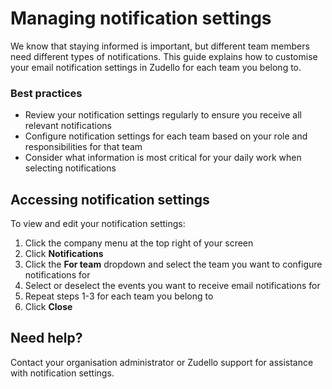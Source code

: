 # Managing notification settings

We know that staying informed is important, but different team members need different types of notifications. This guide explains how to customise your email notification settings in Zudello for each team you belong to.

### Best practices

- Review your notification settings regularly to ensure you receive all relevant notifications
- Configure notification settings for each team based on your role and responsibilities for that team
- Consider what information is most critical for your daily work when selecting notifications

## Accessing notification settings

To view and edit your notification settings:

1. Click the company menu at the top right of your screen
2. Click **Notifications**
3. Click the **For team** dropdown and select the team you want to configure notifications for
6. Select or deselect the events you want to receive email notifications for
7. Repeat steps 1-3 for each team you belong to
8. Click **Close** 

## Need help?

Contact your organisation administrator or Zudello support for assistance with notification settings.